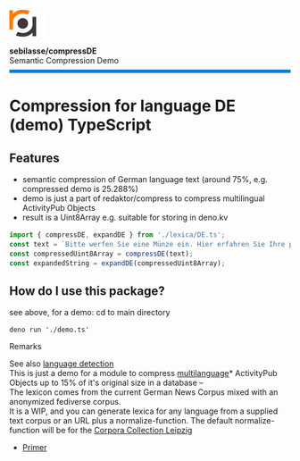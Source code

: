 [![logo](https://raw.githubusercontent.com/redaktor/style/master/assets/readme/logo.png)](#)

**sebilasse/compressDE**<br>
Semantic Compression Demo<br>
[![-](https://raw.githubusercontent.com/redaktor/style/master/assets/readme/lineBlue.png)](#)<br>

# Compression for language DE (demo) TypeScript


## Features

- semantic compression of German language text (around 75%, e.g. compressed demo is 25.288%)
- demo is just a part of redaktor/compress to compress multilingual ActivityPub Objects
- result is a Uint8Array e.g. suitable for storing in deno.kv

```javascript
import { compressDE, expandDE } from './lexica/DE.ts';
const text = `Bitte werfen Sie eine Münze ein. Hier erfahren Sie Ihre persönliche Glücksmelodie.`;
const compressedUint8Array = compressDE(text);
const expandedString = expandDE(compressedUint8Array);
```

## How do I use this package?
see above, for a demo: 
cd to main directory
```
deno run './demo.ts'
```

Remarks

See also [language detection](https://github.com/redaktor/languages/)<br>
This is just a demo for a module to compress [multilanguage](https://www.w3.org/TR/activitystreams-core/#naturalLanguageValues)* ActivityPub Objects up to 15% of it's original size in a database – <br>
The lexicon comes from the current German News Corpus mixed with an anonymized fediverse corpus.<br>
It is a WIP, and you can generate lexica for any language from a supplied text corpus or an URL plus a normalize-function.
The default normalize-function will be for the [Corpora Collection Leipzig](https://corpora.uni-leipzig.de/en?corpusId=eng_news_2024)

* [Primer](https://www.w3.org/wiki/Activity_Streams/Primer/Language_mapping)
